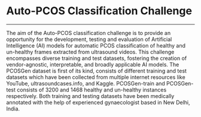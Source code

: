 # Auto-PCOS Classification Challenge

<hr>

The aim of the Auto-PCOS classification challenge is to provide an opportunity for the development, testing and evaluation of Artificial Intelligence (AI) models for automatic PCOS classification of healthy and un-healthy frames extracted from ultrasound videos. This challenge encompasses diverse training and test datasets, fostering the creation of vendor-agnostic, interpretable, and broadly applicable AI models. The PCOSGen dataset is first of its kind, consists of different training and test datasets which have been collected from multiple internet resources like YouTube, ultrasoundcases.info, and Kaggle. PCOSGen-train and PCOSGen-test consists of 3200 and 1468 healthy and un-healthy instances respectively. Both training and testing datasets have been medically annotated with the help of experienced gynaecologist based in New Delhi, India.

